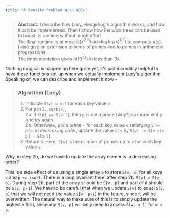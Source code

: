 ```yaml
---
title: "A Density Problem With GCDs"
---
```


> **Abstract.** I describe how Lucy_Hedgehog's algorithm works, and how it can be implemented. Then I show how Fenwick trees can be used to boost its runtime without much effort.   
> The final runtime is at most $O(x^{2/3} (\log x \log \log x)^{1/3})$ to compute $\pi(x)$.  
> I also give an extension to sums of primes and to primes in arithmetic progressions.  
>The implementation gives $\pi(10^{13})$ in less than 3s.

Nothing magical is happening here quite yet, it's just incredibly helpful to have these functions set up when we actually implement Lucy's algorithm. Speaking of, we can describe and implement it now -

> ### Algorithm (Lucy)
> 1. Initialize `S[v] = v-1` for each key value `v`.
> 2. For `p` in `2..sqrt(x)`,  
>     2a. If `S[p] == S[p-1]`, then `p` is not a prime (_why?_) so increment `p` and try again.  
>     2b. Otherwise, `p` is a prime - for each key value `v` satisfying `v >= p*p`, in _decreasing order_, update the value at `v` by  `S[v] -= S[v div p] - S[p-1]`.
> 3. Return `S`. Here, `S[v]` is the number of primes up to `v` for each key value `v`.

Why, in step 2b, do we have to update the array elements in decreasing order?

This is a side effect of us using a single array `S` to store `S[v, p]` for all keys `v` and `p <= isqrt`. There is a loop invariant here: after step 2b, `S[v] = S[v, p]`. During step 2b, part of the array should be `S[v, p]` and part of it should be `S[v, p-1]`. We have to be careful that when we update `S[v]` to equal `S[v, p]` that we will not need the value `S[v, p-1]` in the future, since it will be overwritten. The natural way to make sure of this is to simply update the highest `v` first, since any `S[v, p]` will only need to access `S[w, p-1]` for `w < p`.